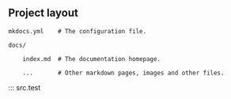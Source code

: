 ## Project layout


    mkdocs.yml    # The configuration file.

    docs/

        index.md  # The documentation homepage.

        ...       # Other markdown pages, images and other files.

::: src.test

 